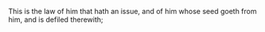 This is the law of him that hath an issue, and of him whose seed goeth from him, and is defiled therewith;
